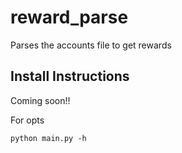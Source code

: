 # reward_parse
Parses the accounts file to get rewards

## Install Instructions
Coming soon!!

For opts
```
python main.py -h
```